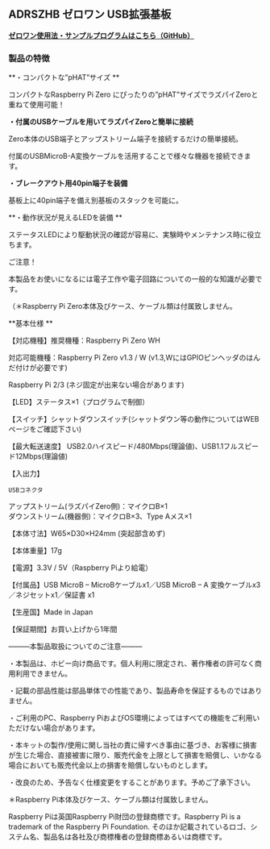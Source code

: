 <!--
---
name: ADRSZHB
class: board
type: other
formfactor: pHAT
manufacturer: BitTradeOne
description: ADRSZHB ゼロワン USB拡張基板
url: http://bit-trade-one.co.jp/adrszhb/
github: https://github.com/bit-trade-one/RasPi-Zero-One-Series/tree/master/4th/ADRSZHB_USB_HUB
buy: 
image: 'adrszhb.png'
pincount: 40
eeprom: no
power:
  '1':
  '2':
ground:
  '6':
  '9':
  '14':
  '20':
  '25':
  '30':
  '34':
  '39':
pin:
  '31':
    name: ShutDownSW
    mode: input
    active: low
  '37':
    name: StatusLED
    mode: output
    active: high
-->
ADRSZHB ゼロワン USB拡張基板
--------------------
<!--
<img alt="" class="alignnone size-full wp-image-8680" height="300" sizes="(max-width: 696px) 100vw, 696px" src="http://bit-trade-one.co.jp/wp/wp-content/uploads/2018/12/77f9b3c0427652c64e023a8b91e7d538.png" srcset="http://bit-trade-one.co.jp/wp/wp-content/uploads/2018/12/77f9b3c0427652c64e023a8b91e7d538.png 696w, http://bit-trade-one.co.jp/wp/wp-content/uploads/2018/12/77f9b3c0427652c64e023a8b91e7d538-300x129.png 300w" width="696"/>

![](data:image/svg+xml,%3Csvg%20xmlns=%22http://www.w3.org/2000/svg%22%20viewBox=%220%200%20696%20300%22%3E%3C/svg%3E)
-->

**[ゼロワン使用法・サンプルプログラムはこちら（GitHub）](https://github.com/bit-trade-one/RasPi-Zero-One-Series)**

### 製品の特徴

**・コンパクトな”pHAT”サイズ     **

コンパクトなRaspberry Pi Zero にぴったりの”pHAT”サイズでラズパイZeroと重ねて使用可能！

**・付属のUSBケーブルを用いてラズパイZeroと簡単に接続**

Zero本体のUSB端子とアップストリーム端子を接続するだけの簡単接続。

付属のUSBMicroB-A変換ケーブルを活用することで様々な機器を接続できます。

**・ブレークアウト用40pin端子を装備**

基板上に40pin端子を備え別基板のスタックを可能に。

**・動作状況が見えるLEDを装備   **

ステータスLEDにより駆動状況の確認が容易に、実験時やメンテナンス時に役立ちます。

ご注意！

本製品をお使いになるには電子工作や電子回路についての一般的な知識が必要です。

（＊Raspberry Pi Zero本体及びケース、ケーブル類は付属致しません。
<!--
<img alt="" class="alignnone size-full wp-image-8681" height="168" sizes="(max-width: 696px) 100vw, 696px" src="http://bit-trade-one.co.jp/wp/wp-content/uploads/2018/12/03ca1e92f91cfad74c5b6726542952e4.png" srcset="http://bit-trade-one.co.jp/wp/wp-content/uploads/2018/12/03ca1e92f91cfad74c5b6726542952e4.png 696w, http://bit-trade-one.co.jp/wp/wp-content/uploads/2018/12/03ca1e92f91cfad74c5b6726542952e4-300x72.png 300w" width="696"/>

![](data:image/svg+xml,%3Csvg%20xmlns=%22http://www.w3.org/2000/svg%22%20viewBox=%220%200%20696%20168%22%3E%3C/svg%3E)
-->

**基本仕様 **

【対応機種】推奨機種：Raspberry Pi Zero  WH

対応可能機種：Raspberry Pi Zero v1.3 / W  (v1.3,WにはGPIOピンヘッダのはんだ付けが必要です)

Raspberry Pi 2/3 (ネジ固定が出来ない場合があります)

【LED】ステータス×1（プログラムで制御）

【スイッチ】シャットダウンスイッチ(シャットダウン等の動作についてはWEBページをご確認下さい)

【最大転送速度】 USB2.0ハイスピード/480Mbps(理論値)、USB1.1フルスピード12Mbps(理論値)

【入出力】

    USBコネクタ  
アップストリーム(ラズパイZero側)：マイクロB×1  
ダウンストリーム(機器側)：マイクロB×3、Type Aメス×1

【本体寸法】W65×D30×H24mm (突起部含めず)

【本体重量】17g

【電源】3.3V / 5V（Raspberry Piより給電）

【付属品】USB MicroB – MicroBケーブルx1／USB MicroB – A 変換ケーブルx3／ネジセットx1／保証書 x1

【生産国】Made in Japan

【保証期間】お買い上げから1年間

―――本製品取扱についてのご注意―――

・本製品は、ホビー向け商品です。個人利用に限定され、著作権者の許可なく商用利用できません。

・記載の部品性能は部品単体での性能であり、製品寿命を保証するものではありません。

・ご利用のPC、Raspberry PiおよびOS環境によってはすべての機能をご利用いただけない場合があります。

・本キットの製作/使用に関し当社の責に帰すべき事由に基づき、お客様に損害が生じた場合、直接被害に限り、販売代金を上限として損害を賠償し、いかなる場合においても販売代金以上の損害を賠償しないものとします。

・改良のため、予告なく仕様変更をすることがあります。予めご了承下さい。

＊Raspberry Pi本体及びケース、ケーブル類は付属致しません。

Raspberry Piは英国Raspberry Pi財団の登録商標です。Raspberry Pi is a trademark of the Raspberry Pi Foundation. そのほか記載されているロゴ、システム名、製品名は各社及び商標権者の登録商標あるいは商標です。
